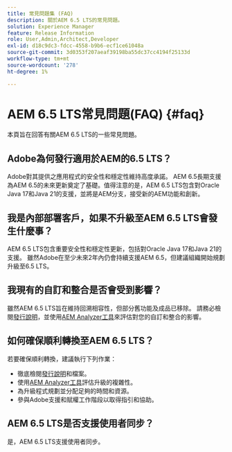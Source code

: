 ```yaml
---
title: 常見問題集 (FAQ)
description: 關於AEM 6.5 LTS的常見問題。
solution: Experience Manager
feature: Release Information
role: User,Admin,Architect,Developer
exl-id: d18c9dc3-fdcc-4558-b9b6-ecf1ce61048a
source-git-commit: 3d0353f207aeaf39198ba55dc37cc4194f25133d
workflow-type: tm+mt
source-wordcount: '278'
ht-degree: 1%

---
```


# AEM 6.5 LTS常見問題(FAQ) {#faq}

本頁旨在回答有關AEM 6.5 LTS的一些常見問題。

## Adobe為何發行適用於AEM的6.5 LTS？

Adobe對其提供之應用程式的安全性和穩定性維持高度承諾。 AEM 6.5長期支援為AEM 6.5的未來更新奠定了基礎。值得注意的是，AEM 6.5 LTS包含對Oracle Java 17和Java 21的支援，並將是AEM分支，接受新的AEM功能和創新。

## 我是內部部署客戶，如果不升級至AEM 6.5 LTS會發生什麼事？

AEM 6.5 LTS包含重要安全性和穩定性更新，包括對Oracle Java 17和Java 21的支援。 雖然Adobe在至少未來2年內仍會持續支援AEM 6.5，但建議組織開始規劃升級至6.5 LTS。

## 我現有的自訂和整合是否會受到影響？

雖然AEM 6.5 LTS旨在維持回溯相容性，但部分舊功能及成品已移除。
請務必檢閱[發行說明](/help/release-notes/release-notes.md#deprecated-and-removed-features)，並使用[AEM Analyzer工具](/help/sites-deploying/aem-analyzer.md)來評估對您的自訂和整合的影響。

## 如何確保順利轉換至AEM 6.5 LTS？

若要確保順利轉換，建議執行下列作業：

* 徹底檢閱[發行說明](/help/release-notes/release-notes.md)和檔案。
* 使用[AEM Analyzer工具](/help/sites-deploying/aem-analyzer.md)評估升級的複雜性。
* 為升級程式規劃並分配足夠的時間和資源。
* 參與Adobe支援和賦權工作階段以取得指引和協助。

## AEM 6.5 LTS是否支援使用者同步？

是，AEM 6.5 LTS支援使用者同步。
